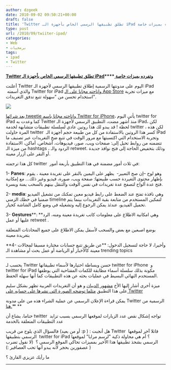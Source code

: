 ```yaml
---
author: dzgeek
date: 2010-09-02 09:50:21+00:00
draft: false
title: 'Twitter تطلق تطبيقها الرسمي الخاص بأجهزة الـ iPad وتفرده بميزات خاصة '
type: post
url: /2010/09/twiiter-ipad/
categories:
- Web
- برمجيات
tags:
- ipad
- Twitter
---
```


**[Twitter]( https://www.it-scoop.com/2010/09/twiiter-ipad/)****[ تطلق تطبيقها الرسمي الخاص بأجهزة الـ ]( https://www.it-scoop.com/2010/09/twiiter-ipad/)****[iPad]( https://www.it-scoop.com/2010/09/twiiter-ipad/)****[ وتفرده بميزات خاصة]( https://www.it-scoop.com/2010/09/twiiter-ipad/)**




**[ ]( https://www.it-scoop.com/2010/09/twiiter-ipad/)**




أعلنت Twitter اليوم على مدونتها الرسمية إطلاق تطبيقها الرسمي لأجهزة الـ iPad  والذي أسمته Twitter for iPad [وإتاحته مجانا على الـ App Store](http://itunes.apple.com/us/app/twitter/id333903271?mt=8) مع ميزات تجربة استخدام تحسن من "سهولة تتبع تدفق التغريدات".


[![](https://www.it-scoop.com/wp-content/uploads/2010/09/twitter-iPad.jpg)
]( https://www.it-scoop.com/2010/09/twiiter-ipad/)

[بعد شرائها tweetie وإتاحته مجانا باسم Twitter for iPhone](https://www.it-scoop.com/2010/04/twitter-acquires-tweetie/)، يأتي اليوم twitter for iPad كما وعدت به Twitter منذ أشهر مضت، التطبيق الرسمي لأجهزة الـ iPad، لكن لحظة ! قد يبدو لك هذا روتين عادي لسلسلة تطبيقات متشابهة لخدمة twitter ، لكن هذه المرة حاولت twitter  كسر هذا الروتين بالاستفادة من كل من طبيعة حجم أجهزة الـ iPad وتجربة الاستخدام التي اكتسبتها مع مرور الوقت في تتبع ضخ التغريدات عبر تصنيف ما تتضمنه من روابط تحيل إلى: صفحات ويب، صور، فيديوهات، أشخاص، أماكن، الاستفادة من ميزة الـ hashtags ، الردود والـ retweet. وذلك بتخفيض الحاجة إلى فتح نوافذ جديدة أو النقر على أزرار معينة.

كل هذا ترجمته twitter  في ثلاث أمور مضمنة في هذا التطبيق بأربعة أمور:

1- **Panes**: وهو لوح –إن صح التعبير-  يظهر على اليمين بالنقر على تغريدة معينة ، يقوم بإظهار محتوى التغيردة حسب طبيعتها: صفحة ويب، صورة، فيديو وغير ذلك... مع إمكانية فتح عدة ألواح لتصفح عدة تغريدات في نفس الوقت والتنقل بينهم بالسحب يمنة ويسرة.

2- **media**: وهي نافذة تفتح عند الضغط على رابط فيديو معين تمكنك من تشغيل الفيديو ضمنيا في خطك الزمني timeline لتمكين المستخدم من متابعة بقية التغريدات بينما يتم تحميل الفيديو، عندئذ يمكن الرجوع إليه وتشغيله في وضع كامل الشاشة كخيار.

3- **Gestures****: **وهي امكانية الاطلاع على معلومات كاتب تغريدة معينة ومنه، الرد عليها أو عمل retweet .

بوضع اصبعين مع بعض والسحب لأسفل يمكن الاطلاع على جميع المحادثات المتعلقة بتغريدة معينة

**4- وأخيرا، لا حاجة لتسجيل الدخول: **عن طريق تتبع حسابات مختارة مسبقا لمجالات معينة كالأخبار أو الرياضة أو عمل بحث أو مشاهدة الـ trending topics

** **

يحسب لـ Twitter حسن وبساطة اختيارها لأسماء تطبيقاتها twitter for iPhone  و twitter for iPad مكونة بذلك سلسلة أسماء مطابقة للكمات المفتاحية التي يوظفها المستخدم النهائي البسيط في عمليات بحثه عن هذه التطبيقات كما أنها سهلة الحفظ.

ميزة أخرى أشار إليها الأخ [مشهور الدبيان](http://twitter.com/dubayan/status/22771931294) و هو أن التغريدات العربية تظهر بشكل سليم على هذا التطبيق [مثلما توضحه الصورة التي نشرها على حسابه على Twitter](http://twitter.com/dubayan/status/22771931294)

يمكن قراءة الإعلان الرسمي عن عملية الشراء هذه من على مدونة Twitter الرسمية من [هنا.](http://blog.twitter.com/2010/09/twitter-for-ipad-sharing-content-in.html)** **

ختاما، يشاع أن twitter  تواجه إشكال نقص عدد الزيارات لموقعها الرسمي بسبب تزايد عدد التطبيقات المتعلقة بالخدمة

فالسؤال الذي يلوح من قريب (أو من بعيد :p ) : هل أنجبت Twitter  قاتلا آخر لموقعها الرسمي بتطبيقها  twitter for iPad ؟ أم هي محاولة ذكية "لرسم مرايا" لموقعها الرسمي بشحذ تطبيقها هذا الأخير بمميزات تحاكي الموقع الرسمي ؟  (لا نقول تضرب عصفورين بحجر لأنه يبدو أنها تحب العصافير :) )

ما رأيك عزيزي القارئ ؟

** **
